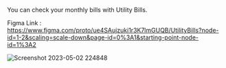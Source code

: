 You can check your monthly bills with Utility Bills.


Figma Link :  https://www.figma.com/proto/ue4SAujzuki1r3K7lmGUQB/UtilityBills?node-id=1-2&scaling=scale-down&page-id=0%3A1&starting-point-node-id=1%3A2


![Screenshot 2023-05-02 224848](https://user-images.githubusercontent.com/88295387/235758074-a2f1e3cf-bd24-463c-bd0a-a98a8a743899.png)

